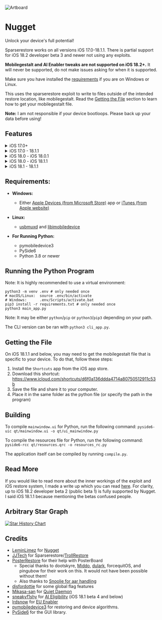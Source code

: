 ![Artboard](https://github.com/leminlimez/Nugget/blob/6a22a8fe572fdf41753d99da4337feb7ffe939a7/credits/small_nugget.png)

# Nugget
Unlock your device's full potential!

Sparserestore works on all versions iOS 17.0-18.1.1. There is partial support for iOS 18.2 developer beta 3 and newer not using any exploits.

**Mobilegestalt and AI Enabler tweaks are not supported on iOS 18.2+.** It will never be supported, do not make issues asking for when it is supported.

Make sure you have installed the [requirements](#requirements) if you are on Windows or Linux.

This uses the sparserestore exploit to write to files outside of the intended restore location, like mobilegestalt. Read the [Getting the File](#getting-the-file) section to learn how to get your mobilegestalt file.

**Note:** I am not responsible if your device bootloops. Please back up your data before using!

## Features
<details>
<summary>iOS 17.0+</summary>

- Springboard Options (from [Cowabunga Lite](https://github.com/leminlimez/CowabungaLite))
  - Set Lock Screen Footnote
  - Disable Lock After Respring
  - Disable Screen Dimming While Charging
  - Disable Low Battery Alerts
- Internal Options (from [Cowabunga Lite](https://github.com/leminlimez/CowabungaLite))
  - Build Version in Status Bar
  - Force Right to Left
  - Force Metal HUD Debug
  - iMessage Diagnostics
  - IDS Diagnostics
  - VC Diagnostics
  - App Store Debug Gesture
  - Notes App Debug Mode
- Disable Daemons:
  - OTAd
  - UsageTrackingAgent
  - Game Center
  - Screen Time Agent
  - Logs, Dumps, and Crash Reports
  - ATWAKEUP
  - Tipsd
  - VPN
  - Chinese WLAN service
  - HealthKit
  - AirPrint
  - Assistive Touch
  - iCloud
  - Internet Tethering (aka Personal Hotspot)
  - PassBook
  - Spotlight
  - Voice Control
- PosterBoard: Animated wallpapers and descriptors.
  - Community wallpapers can be found [here](https://cowabun.ga/wallpapers)
  - See documentation on the structure of tendies files in `documentation.md`
- Risky (Hidden) Options:
  - Disable thermalmonitord
  - OTA Killer
  - Custom Resolution
  </details>
<details>
<summary>iOS 17.0 - 18.1.1</summary>

- Enable Dynamic Island on any device
- Enable iPhone X gestures on iPhone SEs
- Change Device Model Name (ie what shows in the Settings app)
- Enable Boot Chime
- Enable Charge Limit
- Enable Tap to Wake on unsupported devices (ie iPhone SEs)
- Enable Collision SOS
- Enable Stage Manager
- Disable the Wallpaper Parallax
- Disable Region Restrictions (ie. Shutter Sound)
  - Note: This does not include enabling EU sideloading outside the EU. That will come later.
- Show the Apple Pencil options in Settings app
- Show the Action Button options in Settings app
- Show Internal Storage info (Might cause problems on some devices, use at your own risk)
- EU Enabler (iOS 17.6-)
</details>
<details>
<summary>iOS 18.0 - iOS 18.0.1</summary>

- Feature Flags (iOS 18.1b4-):
  - Enabling lock screen clock animation, lock screen page duplication button, and more!
  - Disabling the new iOS 18 Photos UI (iOS 18.0 betas only, unknown which patched it)
  </details>
<details>
<summary>iOS 18.0 - iOS 18.1.1</summary>

- Enable iPhone 16 camera button page in the Settings app
- Enable AOD & AOD Vibrancy on any device
</details>
<details>
<summary>iOS 18.1 - 18.1.1</summary>

- AI Enabler + Device Spoofing
</details>

## Requirements:
- **Windows:**
  - Either [Apple Devices (from Microsoft Store)](https://apps.microsoft.com/detail/9np83lwlpz9k%3Fhl%3Den-US%26gl%3DUS&ved=2ahUKEwjE-svo7qyJAxWTlYkEHQpbH3oQFnoECBoQAQ&usg=AOvVaw0rZTXCFmRaHAifkEEu9tMI) app or [iTunes (from Apple website)](https://support.apple.com/en-us/106372)
- **Linux:**
  - [usbmuxd](https://github.com/libimobiledevice/usbmuxd) and [libimobiledevice](https://github.com/libimobiledevice/libimobiledevice)

- **For Running Python:**
  - pymobiledevice3
  - PySide6
  - Python 3.8 or newer

## Running the Python Program
Note: It is highly recommended to use a virtual environment:
```
python3 -m venv .env # only needed once
# macOS/Linux:  source .env/bin/activate
# Windows:      .env/Scripts/activate.bat
pip3 install -r requirements.txt # only needed once
python3 main_app.py
```
Note: It may be either `python`/`pip` or `python3`/`pip3` depending on your path.

The CLI version can be ran with `python3 cli_app.py`.

## Getting the File
On iOS 18.1.1 and below, you may need to get the mobilegestalt file that is specific to your device. To do that, follow these steps:
1. Install the `Shortcuts` app from the iOS app store.
2. Download this shortcut: https://www.icloud.com/shortcuts/d6f0a136ddda4714a80750512911c53b
3. Save the file and share it to your computer.
4. Place it in the same folder as the python file (or specify the path in the program)

## Building
To compile `mainwindow.ui` for Python, run the following command:
`pyside6-uic qt/mainwindow.ui -o qt/ui_mainwindow.py`

To compile the resources file for Python, run the following command:
`pyside6-rcc qt/resources.qrc -o resources_rc.py`

The application itself can be compiled by running `compile.py`.

## Read More
If you would like to read more about the inner workings of the exploit and iOS restore system, I made a write up which you can read [here](https://gist.github.com/leminlimez/c602c067349140fe979410ef69d39c28).
For clarity, up to iOS 18.2 developer beta 2 (public beta 1) is fully supported by Nugget. I said iOS 18.1.1 because mentioning the betas confused people.

## Arbitrary Star Graph
[![Star History Chart](https://api.star-history.com/svg?repos=leminlimez/Nugget&type=Date)](https://www.star-history.com/#leminlimez/Nugget&Date)

## Credits
- [LeminLimez](https://github.com/leminlimez) for [Nugget](https://github.com/leminlimez/Nugget)
- [JJTech](https://github.com/JJTech0130) for Sparserestore/[TrollRestore](https://github.com/JJTech0130/TrollRestore)
- [PosterRestore](https://discord.gg/gWtzTVhMvh) for their help with PosterBoard
  - Special thanks to dootskyre, [Middo](https://twitter.com/MWRevamped), [dulark](https://github.com/dularkian), forcequitOS, and pingubow for their work on this. It would not have been possible without them!
  - Also thanks to [Snoolie for aar handling](https://github.com/0xilis/python-aar-stuff)
- [disfordottie](https://x.com/disfordottie) for some global flag features
- [Mikasa-san](https://github.com/Mikasa-san) for [Quiet Daemon](https://github.com/Mikasa-san/QuietDaemon)
- [sneakyf1shy](https://github.com/f1shy-dev) for [AI Eligibility](https://gist.github.com/f1shy-dev/23b4a78dc283edd30ae2b2e6429129b5) (iOS 18.1 beta 4 and below)
- [lrdsnow](https://github.com/Lrdsnow) for [EU Enabler](https://github.com/Lrdsnow/EUEnabler)
- [pymobiledevice3](https://github.com/doronz88/pymobiledevice3) for restoring and device algorithms.
- [PySide6](https://doc.qt.io/qtforpython-6/) for the GUI library.
